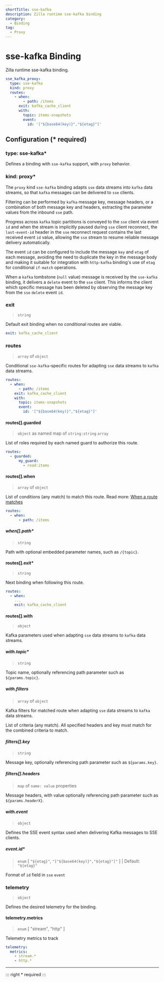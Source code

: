 ```yaml
---
shortTitle: sse-kafka
description: Zilla runtime sse-kafka binding
category:
  - Binding
tag:
  - Proxy
---
```


# sse-kafka Binding

Zilla runtime sse-kafka binding.

```yaml {2}
sse_kafka_proxy:
  type: sse-kafka
  kind: proxy
  routes:
    - when:
        - path: /items
      exit: kafka_cache_client
      with:
        topic: items-snapshots
        event:
          id: '["${base64(key)}","${etag}"]'
```

## Configuration (\* required)

### type: sse-kafka\*

Defines a binding with `sse-kafka` support, with `proxy` behavior.

### kind: proxy\*

The `proxy` kind `sse-kafka` binding adapts `sse` data streams into `kafka` data streams, so that `kafka` messages can be delivered to `sse` clients.

Filtering can be performed by `kafka` message key, message headers, or a combination of both message key and headers, extracting the parameter values from the inbound `sse` path.

Progress across `kafka` topic partitions is conveyed to the `sse` client via event `id` and when the stream is implicitly paused during `sse` client reconnect, the `last-event-id` header in the `sse` reconnect request contains the last received event `id` value, allowing the `sse` stream to resume reliable message delivery automatically.

The event `id` can be configured to include the message `key` and `etag` of each message, avoiding the need to duplicate the key in the message body and making it suitable for integration with `http-kafka` binding's use of `etag` for conditional `if-match` operations.

When a `kafka` tombstone (`null` value) message is received by the `sse-kafka` binding, it delivers a `delete` event to the `sse` client. This informs the client which specific message has been deleted by observing the message key from the `sse` `delete` event `id`.

### exit

> `string`

Default exit binding when no conditional routes are viable.

```yaml
exit: kafka_cache_client
```

### routes

> `array` of `object`

Conditional `sse-kafka`-specific routes for adapting `sse` data streams to `kafka` data streams.

```yaml
routes:
  - when:
      - path: /items
    exit: kafka_cache_client
    with:
      topic: items-snapshots
      event:
        id: '["${base64(key)}","${etag}"]'
```

#### routes[].guarded

> `object` as named map of `string:string` `array`

List of roles required by each named guard to authorize this route.

```yaml
routes:
  - guarded:
      my_guard:
        - read:items
```

#### routes[].when

> `array` of `object`

List of conditions (any match) to match this route.
Read more: [When a route matches](../../../concepts/bindings.md#when-a-route-matches)

```yaml
routes:
  - when:
      - path: /items
```

##### when[].path\*

> `string`

Path with optional embedded parameter names, such as `/{topic}`.

#### routes[].exit\*

> `string`

Next binding when following this route.

```yaml
routes:
  - when:
    ...
    exit: kafka_cache_client
```

#### routes[].with

> `object`

Kafka parameters used when adapting `sse` data streams to `kafka` data streams.

##### with.topic\*

> `string`

Topic name, optionally referencing path parameter such as `${params.topic}`.

##### with.filters

> `array` of `object`

Kafka filters for matched route when adapting `sse` data streams to `kafka` data streams.

List of criteria (any match). All specified headers and key must match for the combined criteria to match.

##### filters[].key

> `string`

Message key, optionally referencing path parameter such as `${params.key}`.

##### filters[].headers

> `map` of `name: value` properties

Message headers, with value optionally referencing path parameter such as `${params.headerX}`.

##### with.event

> `object`

Defines the SSE event syntax used when delivering Kafka messages to SSE clients.

##### event.id\*

> `enum` [ `"${etag}"`, `"["${base64(key)}","${etag}"]"` ] | Default: `"${etag}"`

Format of `id` field in `sse` `event`

### telemetry

> `object`

Defines the desired telemetry for the binding.

#### telemetry.metrics

> `enum` [ "stream", "http" ]

Telemetry metrics to track

```yaml
telemetry:
  metrics:
    - stream.*
    - http.*
```

---

::: right
\* required
:::
